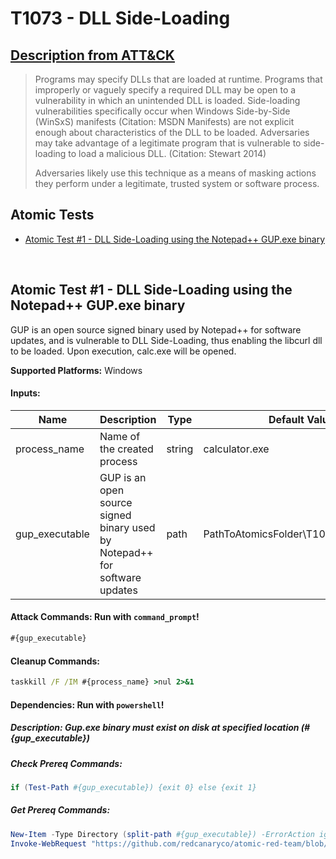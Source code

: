 # T1073 - DLL Side-Loading
## [Description from ATT&CK](https://attack.mitre.org/wiki/Technique/T1073)
<blockquote>Programs may specify DLLs that are loaded at runtime. Programs that improperly or vaguely specify a required DLL may be open to a vulnerability in which an unintended DLL is loaded. Side-loading vulnerabilities specifically occur when Windows Side-by-Side (WinSxS) manifests (Citation: MSDN Manifests) are not explicit enough about characteristics of the DLL to be loaded. Adversaries may take advantage of a legitimate program that is vulnerable to side-loading to load a malicious DLL. (Citation: Stewart 2014)

Adversaries likely use this technique as a means of masking actions they perform under a legitimate, trusted system or software process.</blockquote>

## Atomic Tests

- [Atomic Test #1 - DLL Side-Loading using the Notepad++ GUP.exe binary](#atomic-test-1---dll-side-loading-using-the-notepad-gupexe-binary)


<br/>

## Atomic Test #1 - DLL Side-Loading using the Notepad++ GUP.exe binary
GUP is an open source signed binary used by Notepad++ for software updates, and is vulnerable to DLL Side-Loading, thus enabling the libcurl dll to be loaded.
Upon execution, calc.exe will be opened.

**Supported Platforms:** Windows




#### Inputs:
| Name | Description | Type | Default Value | 
|------|-------------|------|---------------|
| process_name | Name of the created process | string | calculator.exe|
| gup_executable | GUP is an open source signed binary used by Notepad++ for software updates | path | PathToAtomicsFolder&#92;T1073&#92;bin&#92;GUP.exe|


#### Attack Commands: Run with `command_prompt`! 


```cmd
#{gup_executable}
```

#### Cleanup Commands:
```cmd
taskkill /F /IM #{process_name} >nul 2>&1
```



#### Dependencies:  Run with `powershell`!
##### Description: Gup.exe binary must exist on disk at specified location (#{gup_executable})
##### Check Prereq Commands:
```powershell
if (Test-Path #{gup_executable}) {exit 0} else {exit 1} 
```
##### Get Prereq Commands:
```powershell
New-Item -Type Directory (split-path #{gup_executable}) -ErrorAction ignore | Out-Null
Invoke-WebRequest "https://github.com/redcanaryco/atomic-red-team/blob/master/atomics/T1073/bin/GUP.exe" -OutFile "#{gup_executable}"
```




<br/>
